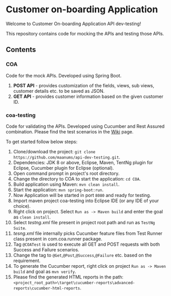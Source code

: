 # Customer on-boarding Application

Welcome to Customer On-boarding Application API dev-testing!

This repository contains code for mocking the APIs and testing those APIs.

## Contents
### COA 

Code for the mock APIs. Developed using Spring Boot.
   1. **POST API** - provides customization of the fields, views, sub views, customer details etc. to be saved as JSON.
   2. **GET API** - provides customer information based on the given customer ID.
   
### coa-testing 

Code for validating the APIs. Developed using Cucumber and Rest Assured combination. 
Please find the test scenarios in the [Wiki](https://github.com/maanums/api-dev-testing/wiki/Test-Scenarios-for-API-testing) page.

To get started follow below steps:

1. Clone/download the project: `git clone https://github.com/maanums/api-dev-testing.git`.
2. Dependencies: JDK 8 or above, Eclipse, Maven, TentNg plugin for Eclipse, Cucumber plugin for Eclipse (optional).
3. Open command prompt in project's root directory.
4. Change the directory to COA to start the application: `cd COA`.
5. Build application using Maven: `mvn clean install`.
6. Start the application: `mvn spring-boot:run`.
7. Now Application will be started in port `8080` and ready for testing.
8. Import maven project coa-testing into Eclipse IDE (or any IDE of your choice).
9. Right click on project. Select `Run as -> Maven build` and enter the goal as `clean install`.
10. Select *testng.xml* file present in project root path and run as `TestNg Suite`.
11. *tesng.xml* file internally picks Cucumber feature files from Test Runner class present in com.coa.runner package.
12. Tag `@COATest` is used to execute all GET and POST requests with both Success and Failure scenarios.
13. Change the tag to `@Get`,`@Post`,`@Success`,`@Failure` etc. based on the requirement.
14. To generate the Cucumber report, right click on project `Run as -> Maven build` and goal as `mvn verify`.
15. Please find the generated HTML reports in the path: `<project_root_path>\target\cucumber-reports\advanced-reports\cucumber-html-reports`.
